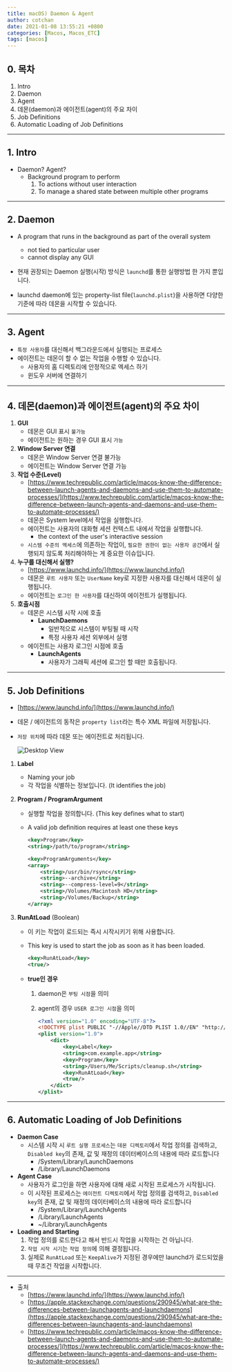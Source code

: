 ```yaml
---
title: macOS) Daemon & Agent
author: cotchan
date: 2021-01-08 13:55:21 +0800
categories: [Macos, Macos_ETC]
tags: [macos]
---
```



## 0. 목차

1. Intro
2. Daemon
3. Agent
4. 데몬(daemon)과 에이전트(agent)의 주요 차이
5. Job Definitions
6. Automatic Loading of Job Definitions

---

## 1. Intro

- Daemon? Agent?
    - Background program to perform
        1. To actions without user interaction
        2. To manage a shared state between multiple other programs

---

## 2. Daemon

- A program that runs in the background as part of the overall system
    - not tied to particular user
    - cannot display any GUI

- 현재 권장되는 Daemon 실행(시작) 방식은 `launchd`를 통한 실행방법 한 가지 뿐입니다.
- launchd daemon에 있는 property-list file(`launchd.plist`)을 사용하면 다양한 기준에 따라 데몬을 시작할 수 있습니다.

---

## 3. Agent

- `특정 사용자`를 대신해서 백그라운드에서 실행되는 프로세스
- 에이전트는 데몬이 할 수 없는 작업을 수행할 수 있습니다.
    - 사용자의 홈 디렉토리에 안정적으로 엑세스 하기
    - 윈도우 서버에 연결하기

---

## 4. 데몬(daemon)과 에이전트(agent)의 주요 차이

1. **GUI**
    - 데몬은 GUI 표시 `불가능`
    - 에이전트는 원하는 경우 GUI 표시 `가능`
2. **Window Server 연결** 
    - 데몬은 Window Server 연결 불가능
    - 에이전트는 Window Server 연결 가능
3. **작업 수준(Level)**
    - [https://www.techrepublic.com/article/macos-know-the-difference-between-launch-agents-and-daemons-and-use-them-to-automate-processes/](https://www.techrepublic.com/article/macos-know-the-difference-between-launch-agents-and-daemons-and-use-them-to-automate-processes/)
    - 데몬은 System level에서 작업을 실행합니다.
    - 에이전트는 사용자의 대화형 세션 컨텍스트 내에서 작업을 실행합니다.
        - the context of the user's interactive session
    - `시스템 수준의 엑세스`에 의존하는 작업이, `필요한 권한이 없는 사용자 공간`에서 실행되지 않도록 처리해야하는 게 중요한 이슈입니다.
4. **누구를 대신해서 실행?**
    - [https://www.launchd.info/](https://www.launchd.info/)
    - 데몬은 `루트 사용자` 또는 `UserName` key로 지정한 사용자를 대신해서 데몬이 실행됩니다.
    - 에이전트는 `로그인 한 사용자`를 대신하여 에이전트가 실행됩니다.
5. **호출시점**
    - 데몬은 시스템 시작 시에 호출
        - **LaunchDaemons**
            - 일반적으로 시스템이 부팅될 때 시작
            - 특정 사용자 세션 외부에서 실행
    - 에이전트는 사용자 로그인 시점에 호출
        - **LaunchAgents**
            - 사용자가 그래픽 세션에 로그인 할 때만 호출됩니다.

---

## 5. Job Definitions

- [https://www.launchd.info/](https://www.launchd.info/)
- 데몬 / 에이전트의 동작은 `property list`라는 특수 XML 파일에 저장됩니다.
- `저장 위치`에 따라 데몬 또는 에이전트로 처리됩니다.

    ![Desktop View](/assets/img/post/macos/2021-01-08-macos-daemonAndAgentType)

1. **Label**
    - Naming your job
    - 각 작업을 식별하는 정보입니다. (It identifies the job)
2. **Program / ProgramArgument**
    - 실행할 작업을 정의합니다. (This key defines what to start)
    - A valid job definition requires at least one these keys

        ```xml
        <key>Program</key>
        <string>/path/to/program</string>

        <key>ProgramArguments</key>
        <array>
        	<string>/usr/bin/rsync</string>
        	<string>--archive</string>
        	<string>--compress-level=9</string>
        	<string>/Volumes/Macintosh HD</string>
        	<string>/Volumes/Backup</string>
        </array>
        ```

3. **RunAtLoad** (Boolean)
    - 이 키는 작업이 로드되는 즉시 시작시키기 위해 사용합니다.
    - This key is used to start the job as soon as it has been loaded.

        ```xml
        <key>RunAtLoad</key>
        <true/>
        ```

    - **true인 경우**
        1. daemon은 `부팅 시점`을 의미
        2. agent의 경우 `USER 로그인 시점`을 의미

            ```xml
            <?xml version="1.0" encoding="UTF-8"?>
            <!DOCTYPE plist PUBLIC "-//Apple//DTD PLIST 1.0//EN" "http://www.apple.com/DTDs/PropertyList-1.0.dtd">
            <plist version="1.0">
            	<dict>
            		<key>Label</key>
            		<string>com.example.app</string>
            		<key>Program</key>
            		<string>/Users/Me/Scripts/cleanup.sh</string>
            		<key>RunAtLoad</key>
            		<true/>
            	</dict>
            </plist>
            ```

---

## 6. Automatic Loading of Job Definitions

- **Daemon Case**
    - 시스템 시작 시 `루트 실행 프로세스`는 `데몬 디렉토리`에서 작업 정의를 검색하고, `Disabled key`의 존재, 값 및 재정의 데이터베이스의 내용에 따라 로드합니다
        - /System/Library/LaunchDaemons
        - /Library/LaunchDaemons
- **Agent Case**
    - 사용자가 로그인을 하면 사용자에 대해 새로 시작된 프로세스가 시작됩니다.
    - 이 시작된 프로세스는 `에이전트 디렉토리`에서 작업 정의를 검색하고, `Disabled key`의 존재, 값 및 재정의 데이터베이스의 내용에 따라 로드합니다
        - /System/Library/LaunchAgents
        - /Library/LaunchAgents
        - ~/Library/LaunchAgents
- **Loading and Starting**
    1. 작업 정의를 로드한다고 해서 반드시 작업을 시작하는 건 아닙니다.
    2. `작업 시작 시기`는 `작업 정의`에 의해 결정됩니다.
    3. 실제로 `RunAtLoad` 또는 `KeepAlive`가 지정된 경우에만 launchd가 로드되었을 때 무조건 작업을 시작합니다.

---

- 출처
    - [https://www.launchd.info/](https://www.launchd.info/)
    - [https://apple.stackexchange.com/questions/290945/what-are-the-differences-between-launchagents-and-launchdaemons](https://apple.stackexchange.com/questions/290945/what-are-the-differences-between-launchagents-and-launchdaemons)
    - [https://www.techrepublic.com/article/macos-know-the-difference-between-launch-agents-and-daemons-and-use-them-to-automate-processes/](https://www.techrepublic.com/article/macos-know-the-difference-between-launch-agents-and-daemons-and-use-them-to-automate-processes/)
